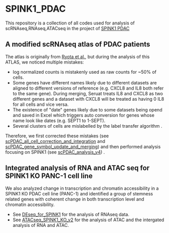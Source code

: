 # SPINK1_PDAC
This repository is a collection of all codes used for analysis of scRNAseq,RNAseq,ATACseq in the project of [SPINK1 PDAC](https://www.biorxiv.org/content/10.1101/2025.03.03.641251v1)
## A modified scRNAseq atlas of PDAC patients
The atlas is originally from [Ryota et al.](https://pubmed.ncbi.nlm.nih.gov/35847558/), but during the analysis of this ATLAS, we noticed multiple mistakes:
- log normalized counts is mistakenly used as raw counts for ~50% of cells. 
- Some genes have different names likely due to different datasets are aligned to different versions of reference (e.g. CXCL8 and IL8 both refer to the same gene). During merging, Seruat treats IL8 and CXCL8 as two different genes and a dataset with CXCL8 will be treated as having 0 IL8 for all cells and vice versa.
- The existence of "date" genes likely due to some datasets being opend and saved in Excel which triggers auto conversion for genes whose name look like dates (e.g. SEPT1 to 1-SEPT).
- Several clusters of cells are mislabelled by the label transfer algorithm .

Therefore, we first corrected these mistakes (see [scPDAC_all_cell_correction_and_integration](scRNASeq/scPDAC_all_cell_correction_and_integration.R)
and [scPDAC_gene_symbol_update_and_merging](scRNASeq/scPDAC_gene_symbol_update_and_merging.R)) and then performed analysis focusing on SPINK1 (see [scPDAC_analysis_v4](scRNASeq/scPDAC_analysis_v4.R)) . 

## Integrated analysis of RNA and ATAC seq for SPINK1 KO PANC-1 cell line
We also analyzed change in transcription and chromatin accessibility in a SPINK1 KO PDAC cell line (PANC-1) and identified a group of stemness related genes with coherent change in both transcription level and chromatin accessibility.
- See [DEseq_for_SPINK1](Bulk_RNA_ATAC/DEseq_for_SPINK1.R) for the analysis of RNAseq data.
- See [ATACseq_SPINK1_KO_v2](Bulk_RNA_ATAC/ATACseq_SPINK1_KO_v2.R) for the analysis of ATAC and the intergated analysis of RNA and ATAC. 
